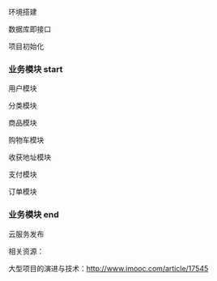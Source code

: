 环境搭建

数据库即接口

项目初始化

<h3>业务模块 start</h3>
用户模块

分类模块

商品模块

购物车模块

收获地址模块

支付模块

订单模块
<h3>业务模块 end</h3>

云服务发布


相关资源：

大型项目的演进与技术：http://www.imooc.com/article/17545
